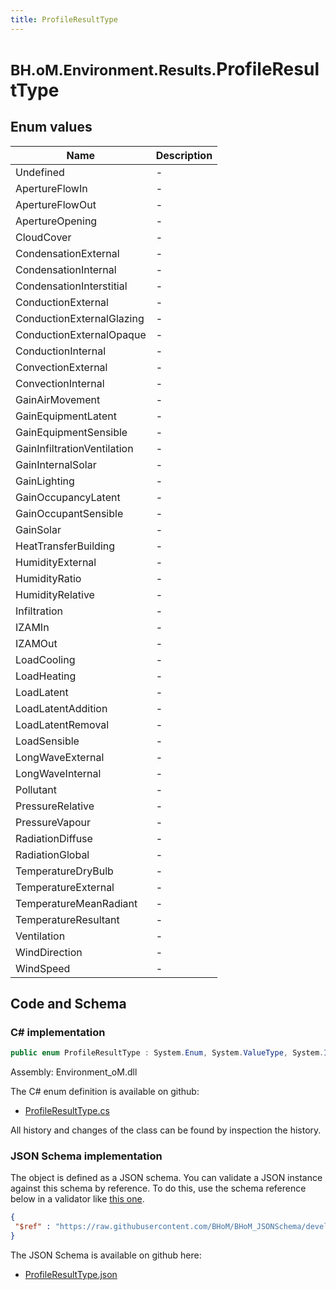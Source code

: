 ```yaml
---
title: ProfileResultType
---
```


# <small>BH.oM.Environment.Results.</small>**ProfileResultType**



## Enum values

| Name            | Description                                                    |
|-----------------|----------------------------------------------------------------|
| Undefined |  -  |
| ApertureFlowIn |  -  |
| ApertureFlowOut |  -  |
| ApertureOpening |  -  |
| CloudCover |  -  |
| CondensationExternal |  -  |
| CondensationInternal |  -  |
| CondensationInterstitial |  -  |
| ConductionExternal |  -  |
| ConductionExternalGlazing |  -  |
| ConductionExternalOpaque |  -  |
| ConductionInternal |  -  |
| ConvectionExternal |  -  |
| ConvectionInternal |  -  |
| GainAirMovement |  -  |
| GainEquipmentLatent |  -  |
| GainEquipmentSensible |  -  |
| GainInfiltrationVentilation |  -  |
| GainInternalSolar |  -  |
| GainLighting |  -  |
| GainOccupancyLatent |  -  |
| GainOccupantSensible |  -  |
| GainSolar |  -  |
| HeatTransferBuilding |  -  |
| HumidityExternal |  -  |
| HumidityRatio |  -  |
| HumidityRelative |  -  |
| Infiltration |  -  |
| IZAMIn |  -  |
| IZAMOut |  -  |
| LoadCooling |  -  |
| LoadHeating |  -  |
| LoadLatent |  -  |
| LoadLatentAddition |  -  |
| LoadLatentRemoval |  -  |
| LoadSensible |  -  |
| LongWaveExternal |  -  |
| LongWaveInternal |  -  |
| Pollutant |  -  |
| PressureRelative |  -  |
| PressureVapour |  -  |
| RadiationDiffuse |  -  |
| RadiationGlobal |  -  |
| TemperatureDryBulb |  -  |
| TemperatureExternal |  -  |
| TemperatureMeanRadiant |  -  |
| TemperatureResultant |  -  |
| Ventilation |  -  |
| WindDirection |  -  |
| WindSpeed |  -  |


## Code and Schema

### C# implementation

``` C# title="C#"
public enum ProfileResultType : System.Enum, System.ValueType, System.IComparable, System.ISpanFormattable, System.IFormattable, System.IConvertible
```

Assembly: Environment_oM.dll

The C# enum definition is available on github:

- [ProfileResultType.cs](https://github.com/BHoM/BHoM/blob/develop/Environment_oM/Results\Enums\ProfileResultType.cs)

All history and changes of the class can be found by inspection the history.
### JSON Schema implementation

The object is defined as a JSON schema. You can validate a JSON instance against this schema by reference. To do this, use the schema reference below in a validator like [this one](https://www.jsonschemavalidator.net/).

``` json title="JSON Schema"
{
 "$ref" : "https://raw.githubusercontent.com/BHoM/BHoM_JSONSchema/develop/Environment_oM/Results/ProfileResultType.json"
}
```

The JSON Schema is available on github here:

- [ProfileResultType.json](https://github.com/BHoM/BHoM_JSONSchema/blob/develop/Environment_oM/Results/ProfileResultType.json)
